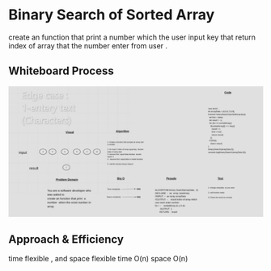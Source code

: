 
# Binary Search of Sorted Array
create an function that print  a number  which the user input key that return index of array that the number enter from user .

## Whiteboard Process
![image](./array-binary.png)

## Approach & Efficiency

time flexible ,  and   space flexible
time  O(n)
space  O(n)
